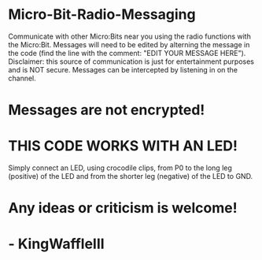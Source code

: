 # Micro-Bit-Radio-Messaging
Communicate with other Micro:Bits near you using the radio functions with the Micro:Bit. Messages will need to be edited by alterning the message in the code (find the line with the comment: "EDIT YOUR MESSAGE HERE"). Disclaimer: this source of communication is just for entertainment purposes and is NOT secure. Messages can be intercepted by listening in on the channel. 
# Messages are not encrypted!

# THIS CODE WORKS WITH AN LED!
Simply connect an LED, using crocodile clips, from P0 to the long leg (positive) of the LED and from the shorter leg (negative) of the LED to GND.

# Any ideas or criticism is welcome!

# - KingWaffleIII


